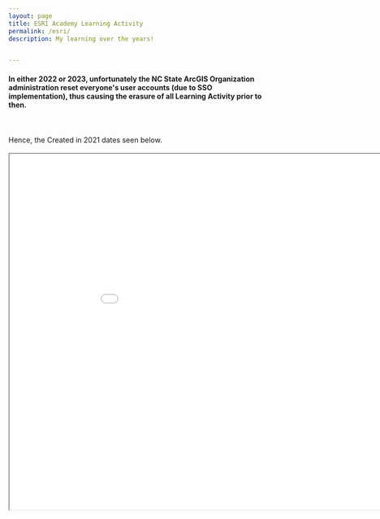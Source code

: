 ```yaml
---
layout: page
title: ESRI Academy Learning Activity
permalink: /esri/
description: My learning over the years!


---
```

#### In either 2022 or 2023, unfortunately the NC State ArcGIS Organization administration reset everyone's user accounts (due to SSO implementation), thus causing the erasure of all Learning Activity prior to then.
<br>
<br>
Hence, the Created in 2021 dates seen below.
<br>
<br>

<iframe src="/assets/pdf/Hoffman_ESRI_Transcripts_doc.pdf" height="700" width="960" allowfullscreen="" frameborder="10">
</iframe>
